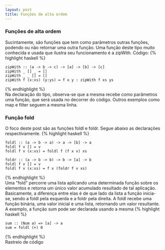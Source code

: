 ```yaml
---
layout: post
title: Funções de alta ordem
---
```


### Funções de alta ordem
Sucintamente, são funções que tem como parâmetros outras funções, podendo ou não retornar uma outra função. Uma função deste tipo muito conhecida e usada que ilustra seu funcionamento é a zipWith.
Código:
{% highlight haskell %}

	zipWith :: (a -> b -> c) -> [a] -> [b] -> [c]
	zipWith _ [] _ = []
	zipWith _ _ [] = []
	zipWith f (x:xs) (y:ys) = f x y : zipWith f xs ys
{% endhighlight %}  
Na declaração do tipo, observa-se que a mesma recebe como parâmetros uma função, que será usada no decorrer do código. Outros exemplos como map e filter seguem a mesma linha.
### Função fold
O foco deste post são as funções foldl e foldr. Segue abaixo as declarações respectivamente.
{% highlight haskell %}

	foldl :: (a -> b -> a) -> a -> [b] -> a
	foldl f v [] = v
	foldl f v (x:xs) = foldl f (f x v) xs

	foldr :: (a -> b -> b) -> b -> [a] -> b
	foldl f v [] = v
	foldl f v (x:xs) = f x (foldr f v xs) 
{% endhighlight %}  
 Uma "fold" percorre uma lista aplicando uma determinada função sobre os elementos e retorna um único valor acumulado resultado de tal aplicação. Basicamente, a diferença entre elas é de que lado da lista a função inicia-se, sendo a foldl pela esquerda e a foldr pela direita.
 A foldl recebe uma função binária, uma valor inicial e uma lista, retornando um valor resultante. A exemplo, a função sum pode ser declarada usando a mesma
 {% highlight haskell %}
 
	sum :: (Num a) => [a] -> a
	sum = foldl (+) 0 
 {% endhighlight %}  
 Rastreio de código


 
 
 
 
 

